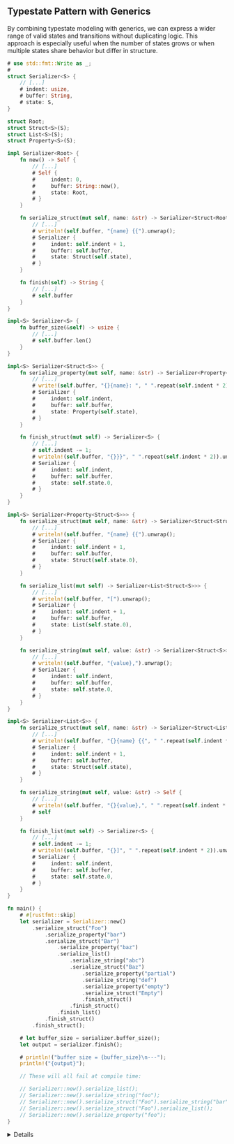 ## Typestate Pattern with Generics

By combining typestate modeling with generics, we can express a wider range of
valid states and transitions without duplicating logic. This approach is
especially useful when the number of states grows or when multiple states share
behavior but differ in structure.

```rust
# use std::fmt::Write as _;
#
struct Serializer<S> {
    // [...]
    # indent: usize,
    # buffer: String,
    # state: S,
}

struct Root;
struct Struct<S>(S);
struct List<S>(S);
struct Property<S>(S);

impl Serializer<Root> {
    fn new() -> Self {
        // [...]
        # Self {
        #     indent: 0,
        #     buffer: String::new(),
        #     state: Root,
        # }
    }

    fn serialize_struct(mut self, name: &str) -> Serializer<Struct<Root>> {
        // [...]
        # writeln!(self.buffer, "{name} {{").unwrap();
        # Serializer {
        #     indent: self.indent + 1,
        #     buffer: self.buffer,
        #     state: Struct(self.state),
        # }
    }

    fn finish(self) -> String {
        // [...]
        # self.buffer
    }
}

impl<S> Serializer<S> {
    fn buffer_size(&self) -> usize {
        // [...]
        # self.buffer.len()
    }
}

impl<S> Serializer<Struct<S>> {
    fn serialize_property(mut self, name: &str) -> Serializer<Property<Struct<S>>> {
        // [...]
        # write!(self.buffer, "{}{name}: ", " ".repeat(self.indent * 2)).unwrap();
        # Serializer {
        #     indent: self.indent,
        #     buffer: self.buffer,
        #     state: Property(self.state),
        # }
    }

    fn finish_struct(mut self) -> Serializer<S> {
        // [...]
        # self.indent -= 1;
        # writeln!(self.buffer, "{}}}", " ".repeat(self.indent * 2)).unwrap();
        # Serializer {
        #     indent: self.indent,
        #     buffer: self.buffer,
        #     state: self.state.0,
        # }
    }
}

impl<S> Serializer<Property<Struct<S>>> {
    fn serialize_struct(mut self, name: &str) -> Serializer<Struct<Struct<S>>> {
        // [...]
        # writeln!(self.buffer, "{name} {{").unwrap();
        # Serializer {
        #     indent: self.indent + 1,
        #     buffer: self.buffer,
        #     state: Struct(self.state.0),
        # }
    }

    fn serialize_list(mut self) -> Serializer<List<Struct<S>>> {
        // [...]
        # writeln!(self.buffer, "[").unwrap();
        # Serializer {
        #     indent: self.indent + 1,
        #     buffer: self.buffer,
        #     state: List(self.state.0),
        # }
    }

    fn serialize_string(mut self, value: &str) -> Serializer<Struct<S>> {
        // [...]
        # writeln!(self.buffer, "{value},").unwrap();
        # Serializer {
        #     indent: self.indent,
        #     buffer: self.buffer,
        #     state: self.state.0,
        # }
    }
}

impl<S> Serializer<List<S>> {
    fn serialize_struct(mut self, name: &str) -> Serializer<Struct<List<S>>> {
        // [...]
        # writeln!(self.buffer, "{}{name} {{", " ".repeat(self.indent * 2)).unwrap();
        # Serializer {
        #     indent: self.indent + 1,
        #     buffer: self.buffer,
        #     state: Struct(self.state),
        # }
    }

    fn serialize_string(mut self, value: &str) -> Self {
        // [...]
        # writeln!(self.buffer, "{}{value},", " ".repeat(self.indent * 2)).unwrap();
        # self
    }

    fn finish_list(mut self) -> Serializer<S> {
        // [...]
        # self.indent -= 1;
        # writeln!(self.buffer, "{}]", " ".repeat(self.indent * 2)).unwrap();
        # Serializer {
        #     indent: self.indent,
        #     buffer: self.buffer,
        #     state: self.state.0,
        # }
    }
}

fn main() {
    # #[rustfmt::skip]
    let serializer = Serializer::new()
        .serialize_struct("Foo")
            .serialize_property("bar")
            .serialize_struct("Bar")
                .serialize_property("baz")
                .serialize_list()
                    .serialize_string("abc")
                    .serialize_struct("Baz")
                        .serialize_property("partial")
                        .serialize_string("def")
                        .serialize_property("empty")
                        .serialize_struct("Empty")
                        .finish_struct()
                    .finish_struct()
                .finish_list()
            .finish_struct()
        .finish_struct();

    # let buffer_size = serializer.buffer_size();
    let output = serializer.finish();

    # println!("buffer size = {buffer_size}\n---");
    println!("{output}");

    // These will all fail at compile time:

    // Serializer::new().serialize_list();
    // Serializer::new().serialize_string("foo");
    // Serializer::new().serialize_struct("Foo").serialize_string("bar");
    // Serializer::new().serialize_struct("Foo").serialize_list();
    // Serializer::new().serialize_property("foo");
}
```

<details>

- The full code for this example is available
  [in the playground](https://play.rust-lang.org/?version=stable&mode=debug&edition=2021&gist=48b106089ca600453f3ed00a0a31af26).

- By using generics to track the parent context, we can construct arbitrarily
  nested serializers that enforce valid transitions between struct, list, and
  property states.

- This lets us build a recursive structure while preserving control over what
  methods are accessible in each state.

- Here's how the flow maps to a state machine:

```bob
    +-----------+   +---------+------------+-----+
    |           |   |         |            |     |
    V           |   V         |            V     |
                +                                |
serializer --> structure --> property --> list +-+

    |           |   ^           |          ^
    V           |   |           |          |
                |   +-----------+          |
  String        |                          |
                +--------------------------+
```

- And this is reflected directly in the types of our serializer:

```bob
                                                         +------+
                                                 finish  |      |
                           serialize             struct  V      |
                           struct
+---------------------+ --------------> +-----------------------------+ <---------------+
| Serializer [ Root ] |                 | Serializer [ Struct [ S ] ] |                 |
+---------------------+ <-------------- +-----------------------------+ <-----------+   |
                          finish struct                                             |   |
         |                                  |     serialize   |                     |   |
         |                       +----------+     property    V          serialize  |   |
         |                       |                                       string or  |   |
finish   |                       |    +-------------------------------+  struct     |   |
         V                       |    | Serializer [ Property [ S ] ] | ------------+   |
                         finish  |    +-------------------------------+                 |
     +--------+          struct  |                                                      |
     | String |                  |                serialize   |                         |
     +--------+                  |                list        V                         |
                                 |                                         finish       |
                                 |        +---------------------------+    list         |
                                 +------> | Serializer [ List [ S ] ] | ----------------+
                                          +---------------------------+
                                                  serialize
                                                  list or string  ^
                                              |   or finish list  |
                                              +-------------------+
```

- Of course, this pattern isn't a silver bullet. It still allows issues like:
  - Empty or invalid property names (which can be fixed using
    [the newtype pattern](../newtype-pattern.md))
  - Duplicate property names (which could be tracked in `Struct<S>` and handled
    via `Result`)

- If validation failures occur, we can also change method signatures to return a
  `Result`, allowing recovery:

  ```rust,compile_fail
  struct PropertySerializeError<S> {
      kind: PropertyError,
      serializer: Serializer<Struct<S>>,
  }

  impl<S> Serializer<Struct<S>> {
      fn serialize_property(
          self,
          name: &str,
      ) -> Result<Serializer<Property<Struct<S>>>, PropertySerializeError<S>> {
          /* ... */
      }
  }
  ```

- While this API is powerful, it’s not always ergonomic. Production serializers
  typically favor simpler APIs and reserve the typestate pattern for enforcing
  critical invariants.

- One excellent real-world example is
  [`rustls::ClientConfig`](https://docs.rs/rustls/latest/rustls/client/struct.ClientConfig.html#method.builder),
  which uses typestate with generics to guide the user through safe and correct
  configuration steps.

</details>
